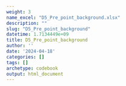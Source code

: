 ```yaml
---
weight: 3
name_excel: "D5_Pre_point_background.xlsx"
description: ""
slug: "D5_Pre_point_background"
datetime: 1.7134449e+09
title: D5_Pre_point_background
author: ''
date: '2024-04-18'
categories: []
tags: []
archetype: codebook
output: html_document
---
```


<div class="tabcontent"></div>
